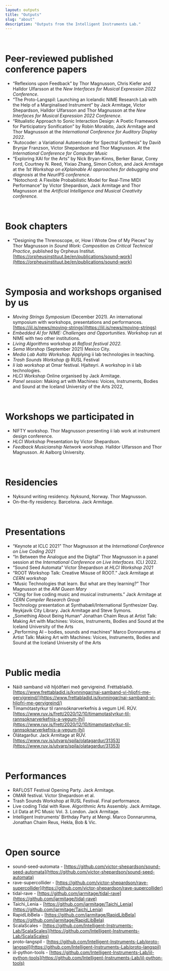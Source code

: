```yaml
---
layout: outputs
title: "Outputs"
slug: "about"
description: "Outputs from the Intelligent Instruments Lab."
---
```


<br/>

# Peer-reviewed published conference papers

- “Reflexions upon Feedback” by Thor Magnusson, Chris Kiefer and Halldor Ulfarsson at the *New Interfaces for Musical Expression 2022 Conference*.
- “The Proto-Langspil: Launching an Icelandic NIME Research Lab with the Help of a Marginalised Instrument” by Jack Armitage, Victor Shepardson, Halldor Ulfarsson and Thor Magnusson at the *New Interfaces for Musical Expression 2022 Conference*.
- “Ritualistic Approach to Sonic Interaction Design: A Poetic Framework for Participatory Sonification” by Robin Morabito, Jack Armitage and Thor Magnusson at the *International Conference for Auditory Display 2022.*
- “Autocoder: a Variational Autoencoder for Spectral Synthesis” by Davíð Brynjar Franzson, Victor Shepardson and Thor Magnusson. At the *International Conference for Computer Music*
- “Exploring XAI for the Arts” by Nick Bryan-Kinns, Berker Banar, Corey Ford, Courtney N. Reed, Yixiao Zhang, Simon Colton, and Jack Armitage at the *1st Workshop on eXplainable AI approaches for debugging and diagnosis* at the *NeurIPS conference*.
- “Notochord: A Flexible Probabilistic Model for Real-Time MIDI Performance” by Victor Shepardson, Jack Armitage and Thor Magnusson at the *Artificial Intelligence and Musical Creativity conference.*

<br/>

# Book chapters

- “Designing the Threnoscope, or, How I Wrote One of My Pieces” by Thor Magnusson in *Sound Work: Composition as Critical Technical Practice*, published by Orpheus Institut. [https://orpheusinstituut.be/en/publications/sound-work](https://orpheusinstituut.be/en/publications/sound-work)

<br/>

# Symposia and workshops organised by us

- *Moving Strings Symposium* (December 2021). An international symposium with workshops, presentations and performances. [https://iil.is/news/moving-strings](https://iil.is/news/moving-strings)
- *Embedded AI for NIME: Challenges and Opportunities*. Workshop run at NIME with two other institutions.
- *Living Algorithms* workshop at *Raflost festival 2022.*
- *Sema Worshop* (September 2021) Mexico City.
- *Media Lab Aalto Workshop*. Applying ii lab technologies in teaching.
- *Trash Sounds Workshop* @ RUSL Festival
- *Ii lab workshop* at Omar festival. Hjalteyri. A workshop in ii lab technologies.
- *HLCI Workshop* Online organised by Jack Armitage.
- *Panel session:* Making art with Machines: Voices, Instruments, Bodies and Sound at the Iceland University of the Arts 2022,

<br/>

# Workshops we participated in

- NIFTY workshop. Thor Magnusson presenting ii lab work at instrument design conference.
- *HLCI Workshop* Presentation by Victor Shepardson.
- *Feedback Musicianship Network workshop.* Halldor Ulfarsson and Thor Magnusson. At Aalborg University.

<br/>

# Residencies

- Nyksund writing residency. Nyksund, Norway. Thor Magnusson.
- On-the-fly residency. Barcelona. Jack Armitage.

<br/>

# Presentations

- “Keynote at ICLC 2021” Thor Magnusson at the *International Conference on Live Coding 2021*
- “In Between the Analogue and the Digital” Thor Magnusson in a panel session at the *International Conference on Live Interfaces*. ICLI 2022.
- “Sound Seed Automata” Victor Shepardson at *HLCI Workshop 2021*
- “ROOT Workshop Talk: Creative Misuse of ROOT.” Jack Armitage at *CERN workshop*
- “Music Technologies that learn. But what are they learning?” Thor Magnusson at the *AIM Queen Mary*
- “Cling for live coding music and musical instruments.” Jack Armitage at *CERN Compiler Research Group*
- Technology presentation at Synthabæli/International Synthesizer Day. Reykjavik City Library. Jack Armitage and Steve Symons.
- „Something About Being Human“ Jonathan Chaim Reus at Artist Talk: Making Art with Machines: Voices, Instruments, Bodies and Sound at the Iceland University of the Arts
- „Performing AI – bodies, sounds and machines“ Marco Donnarumma at Artist Talk: Making Art with Machines: Voices, Instruments, Bodies and Sound at the Iceland University of the Arts

<br/>

# Public media

- Náið samband við hljóðfæri með gervigreind. Fréttablaðið. [https://www.frettabladid.is/kynningar/nai-samband-vi-hljofri-me-gervigreind/](https://www.frettabladid.is/kynningar/nai-samband-vi-hljofri-me-gervigreind/)
- Tímamótastyrkur til rannsóknarverkefnis á vegum LHÍ. RÚV. [https://www.ruv.is/frett/2020/12/10/timamotastyrkur-til-rannsoknarverkefnis-a-vegum-lhi](https://www.ruv.is/frett/2020/12/10/timamotastyrkur-til-rannsoknarverkefnis-a-vegum-lhi)
- Ólátagarður. Jack Armitage at RÚV. [https://www.ruv.is/utvarp/spila/olatagardur/31353](https://www.ruv.is/utvarp/spila/olatagardur/31353)

<br/>

# Performances

- RAFLOST Festival Opening Party. Jack Armitage.
- OMAR festival. Victor Shepardson et al.
- Trash Sounds Workshop at RUSL Festival. Final performance.
- Live coding Tidal with Rave. Algorithmic Arts Assembly. Jack Armitage.
- Lil Data at PC Music Vol. 3. London. Jack Armitage.
- Intelligent Instruments’ Birthday Party at Mengi. Marco Donnarumma, Jonathan Chaim Reus, Hekla, Bob & Vic.

<br/>

# Open source

- sound-seed-automata - [https://github.com/victor-shepardson/sound-seed-automata](https://github.com/victor-shepardson/sound-seed-automata)
- rave-supercollider - [https://github.com/victor-shepardson/rave-supercollider](https://github.com/victor-shepardson/rave-supercollider)
- tidal-rave - [https://github.com/jarmitage/tidal-rave](https://github.com/jarmitage/tidal-rave)
- Taichi_Lenia - [https://github.com/jarmitage/Taichi_Lenia](https://github.com/jarmitage/Taichi_Lenia)
- RapidLibBela - [https://github.com/jarmitage/RapidLibBela](https://github.com/jarmitage/RapidLibBela)
- ScalaScales - [https://github.com/Intelligent-Instruments-Lab/ScalaScales](https://github.com/Intelligent-Instruments-Lab/ScalaScales)
- proto-langspil - [https://github.com/Intelligent-Instruments-Lab/proto-langspil](https://github.com/Intelligent-Instruments-Lab/proto-langspil)
- iil-python-tools - [https://github.com/Intelligent-Instruments-Lab/iil-python-tools](https://github.com/Intelligent-Instruments-Lab/iil-python-tools)

